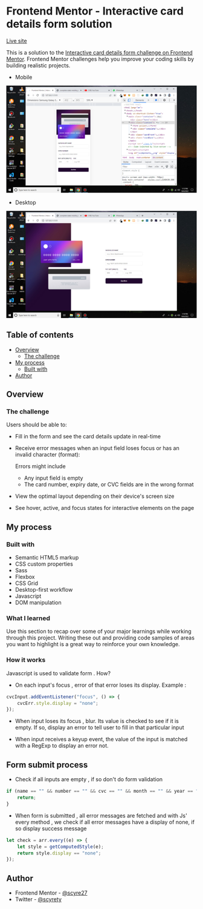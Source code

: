 # Frontend Mentor - Interactive card details form solution

[Live site](https://scyre27.github.io/interactive-card-details)

This is a solution to the [Interactive card details form challenge on Frontend Mentor](https://www.frontendmentor.io/challenges/interactive-card-details-form-XpS8cKZDWw). Frontend Mentor challenges help you improve your coding skills by building realistic projects.

-   Mobile

![Mobile display](./images/mobile.jpg)

-   Desktop

![Desktop display](./images/desktop.jpg)

## Table of contents

-   [Overview](#overview)
    -   [The challenge](#the-challenge)
-   [My process](#my-process)
    -   [Built with](#built-with)
-   [Author](#author)

## Overview

### The challenge

Users should be able to:

-   Fill in the form and see the card details update in real-time
-   Receive error messages when an input field loses focus or has an invalid character (format):

    Errors might include

    -   Any input field is empty
    -   The card number, expiry date, or CVC fields are in the wrong format

-   View the optimal layout depending on their device's screen size
-   See hover, active, and focus states for interactive elements on the page

## My process

### Built with

-   Semantic HTML5 markup
-   CSS custom properties
-   Sass
-   Flexbox
-   CSS Grid
-   Desktop-first workflow
-   Javascript
-   DOM manipulation

### What I learned

Use this section to recap over some of your major learnings while working through this project. Writing these out and providing code samples of areas you want to highlight is a great way to reinforce your own knowledge.

### How it works

Javascript is used to validate form . How?

-   On each input's focus , error of that error loses its display. Example :

```js
cvcInput.addEventListener("focus", () => {
	cvcErr.style.display = "none";
});
```

-   When input loses its focus , blur. Its value is checked to see if it is empty. If so, display an error to tell user to fill in that particular input

-   When input receives a keyup event, the value of the input is matched with a RegExp to display an error not.

## Form submit process

-   Check if all inputs are empty , if so don't do form validation

```js
if (name == "" && number == "" && cvc == "" && month == "" && year == "") {
	return;
}
```

-   When form is submitted , all error messages are fetched and with Js' every method , we check if all error messages have a display of none, if so display success message

```js
let check = arr.every((e) => {
	let style = getComputedStyle(e);
	return style.display == "none";
});
```

## Author

-   Frontend Mentor - [@scyre27](https://www.frontendmentor.io/profile/scyre27)
-   Twitter - [@scyrety](https://www.twitter.com/scyrety)
